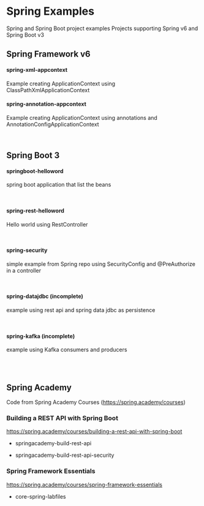 # Spring Examples
Spring and Spring Boot project examples
Projects supporting Spring v6 and Spring Boot v3

## Spring Framework v6

#### spring-xml-appcontext

Example creating ApplicationContext using ClassPathXmlApplicationContext

#### spring-annotation-appcontext

Example creating ApplicationContext using annotations and  AnnotationConfigApplicationContext

<br/>

## Spring Boot 3

#### springboot-helloword

spring boot application that list the beans

<br/>

#### spring-rest-helloword
Hello world using RestController

<br/>

#### spring-security

simple example from Spring repo using SecurityConfig and @PreAuthorize in a controller

<br/>

#### spring-datajdbc (incomplete)

example using rest api and spring data jdbc as persistence

<br/>


#### spring-kafka (incomplete)

example using Kafka consumers and producers

<br/>
<br/>

## Spring Academy
Code from Spring Academy Courses (https://spring.academy/courses)


### Building a REST API with Spring Boot

https://spring.academy/courses/building-a-rest-api-with-spring-boot

- springacademy-build-rest-api

- springacademy-build-rest-api-security



### Spring Framework Essentials

https://spring.academy/courses/spring-framework-essentials

- core-spring-labfiles
